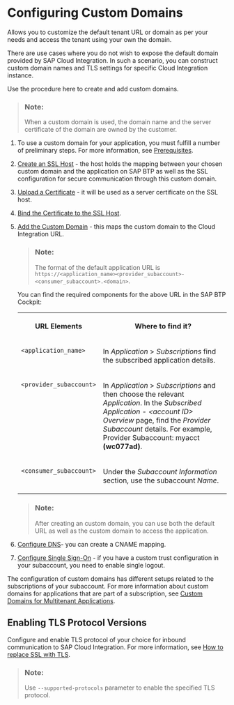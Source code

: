 <!-- loio7230b9ff41914cc0969223e6a020104b -->

# Configuring Custom Domains

Allows you to customize the default tenant URL or domain as per your needs and access the tenant using your own the domain.

There are use cases where you do not wish to expose the default domain provided by SAP Cloud Integration. In such a scenario, you can construct custom domain names and TLS settings for specific Cloud Integration instance.

Use the procedure here to create and add custom domains.

> ### Note:  
> When a custom domain is used, the domain name and the server certificate of the domain are owned by the customer.

1.  To use a custom domain for your application, you must fulfill a number of preliminary steps. For more information, see [Prerequisites](https://help.sap.com/viewer/65de2977205c403bbc107264b8eccf4b/Cloud/en-US/cde25474fcc1424db48ad86eb2ba9502.html).

2.  [Create an SSL Host](https://help.sap.com/viewer/65de2977205c403bbc107264b8eccf4b/Cloud/en-US/77cf0e6cd32e496c9cc8eeac4bedde94.html#loio70f4d19d3dbd434aa9aa165d53e2896c) - the host holds the mapping between your chosen custom domain and the application on SAP BTP as well as the SSL configuration for secure communication through this custom domain.

3.  [Upload a Certificate](https://help.sap.com/viewer/65de2977205c403bbc107264b8eccf4b/Cloud/en-US/77cf0e6cd32e496c9cc8eeac4bedde94.html#loio55120d899d314e23ab8e33b4b388cea6) - it will be used as a server certificate on the SSL host.

4.  [Bind the Certificate to the SSL Host](https://help.sap.com/viewer/65de2977205c403bbc107264b8eccf4b/Cloud/en-US/77cf0e6cd32e496c9cc8eeac4bedde94.html#loio1d4248f3582a40cdb6f4a2439a55fb65).

5.  [Add the Custom Domain](https://help.sap.com/viewer/65de2977205c403bbc107264b8eccf4b/Cloud/en-US/77cf0e6cd32e496c9cc8eeac4bedde94.html#loiobf395cf25683491eabefadb4383ed7ff) - this maps the custom domain to the Cloud Integration URL.

    > ### Note:  
    > The format of the default application URL is `https://<application_name><provider_subaccount>-<consumer_subaccount>.<domain>`.

    You can find the required components for the above URL in the SAP BTP Cockpit:


    <table>
    <tr>
    <th valign="top">

    URL Elements


    
    </th>
    <th valign="top">

    Where to find it?


    
    </th>
    </tr>
    <tr>
    <td valign="top">
    
    `<application_name>` 


    
    </td>
    <td valign="top">
    
    In *Application* \> *Subscriptions* find the subscribed application details.


    
    </td>
    </tr>
    <tr>
    <td valign="top">
    
    `<provider_subaccount>` 


    
    </td>
    <td valign="top">
    
    In *Application* \> *Subscriptions* and then choose the relevant *Application*. In the *Subscribed Application - <account ID\> Overview* page, find the *Provider Subaccount* details. For example, Provider Subaccount: myacct **\(wc077ad\)**.


    
    </td>
    </tr>
    <tr>
    <td valign="top">
    
    `<consumer_subaccount>` 


    
    </td>
    <td valign="top">
    
    Under the *Subaccount Information* section, use the subaccount *Name*.


    
    </td>
    </tr>
    </table>
    
    > ### Note:  
    > After creating an custom domain, you can use both the default URL as well as the custom domain to access the application.

6.  [Configure DNS](https://help.sap.com/viewer/65de2977205c403bbc107264b8eccf4b/Cloud/en-US/77cf0e6cd32e496c9cc8eeac4bedde94.html#loio004406e1c9a8441fb05a25f5f87d45b7)- you can create a CNAME mapping.

7.  [Configure Single Sign-On](https://help.sap.com/viewer/65de2977205c403bbc107264b8eccf4b/Cloud/en-US/77cf0e6cd32e496c9cc8eeac4bedde94.html#loio6b671d39f46c41d1bbd89b7e698fe384) - if you have a custom trust configuration in your subaccount, you need to enable single logout.


The configuration of custom domains has different setups related to the subscriptions of your subaccount. For more information about custom domains for applications that are part of a subscription, see [Custom Domains for Multitenant Applications](https://help.sap.com/viewer/65de2977205c403bbc107264b8eccf4b/Cloud/en-US/b2b5dcc4fd9842388bb047d2922be48c.html).



<a name="loio7230b9ff41914cc0969223e6a020104b__section_hbv_lhn_t2b"/>

## Enabling TLS Protocol Versions

Configure and enable TLS protocol of your choice for inbound communication to SAP Cloud Integration. For more information, see [How to replace SSL with TLS](https://help.sap.com/viewer/65de2977205c403bbc107264b8eccf4b/Cloud/en-US/29569757974e4ebd9806eaf099d517a0.html).

> ### Note:  
> Use `--supported-protocols` parameter to enable the specified TLS protocol.


